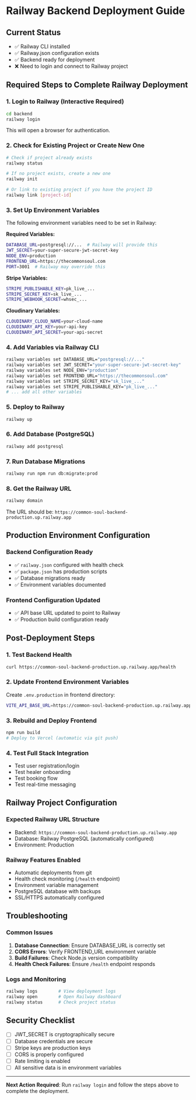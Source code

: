 # Railway Backend Deployment Guide

## Current Status
- ✅ Railway CLI installed
- ✅ Railway.json configuration exists
- ✅ Backend ready for deployment
- ❌ Need to login and connect to Railway project

## Required Steps to Complete Railway Deployment

### 1. Login to Railway (Interactive Required)
```bash
cd backend
railway login
```
This will open a browser for authentication.

### 2. Check for Existing Project or Create New One
```bash
# Check if project already exists
railway status

# If no project exists, create a new one
railway init

# Or link to existing project if you have the project ID
railway link [project-id]
```

### 3. Set Up Environment Variables
The following environment variables need to be set in Railway:

**Required Variables:**
```bash
DATABASE_URL=postgresql://...  # Railway will provide this
JWT_SECRET=your-super-secure-jwt-secret-key
NODE_ENV=production
FRONTEND_URL=https://thecommonsoul.com
PORT=3001  # Railway may override this
```

**Stripe Variables:**
```bash
STRIPE_PUBLISHABLE_KEY=pk_live_...
STRIPE_SECRET_KEY=sk_live_...
STRIPE_WEBHOOK_SECRET=whsec_...
```

**Cloudinary Variables:**
```bash
CLOUDINARY_CLOUD_NAME=your-cloud-name
CLOUDINARY_API_KEY=your-api-key
CLOUDINARY_API_SECRET=your-api-secret
```

### 4. Add Variables via Railway CLI
```bash
railway variables set DATABASE_URL="postgresql://..."
railway variables set JWT_SECRET="your-super-secure-jwt-secret-key"
railway variables set NODE_ENV="production"
railway variables set FRONTEND_URL="https://thecommonsoul.com"
railway variables set STRIPE_SECRET_KEY="sk_live_..."
railway variables set STRIPE_PUBLISHABLE_KEY="pk_live_..."
# ... add all other variables
```

### 5. Deploy to Railway
```bash
railway up
```

### 6. Add Database (PostgreSQL)
```bash
railway add postgresql
```

### 7. Run Database Migrations
```bash
railway run npm run db:migrate:prod
```

### 8. Get the Railway URL
```bash
railway domain
```
The URL should be: `https://common-soul-backend-production.up.railway.app`

## Production Environment Configuration

### Backend Configuration Ready
- ✅ `railway.json` configured with health check
- ✅ `package.json` has production scripts
- ✅ Database migrations ready
- ✅ Environment variables documented

### Frontend Configuration Updated
- ✅ API base URL updated to point to Railway
- ✅ Production build configuration ready

## Post-Deployment Steps

### 1. Test Backend Health
```bash
curl https://common-soul-backend-production.up.railway.app/health
```

### 2. Update Frontend Environment Variables
Create `.env.production` in frontend directory:
```bash
VITE_API_BASE_URL=https://common-soul-backend-production.up.railway.app
```

### 3. Rebuild and Deploy Frontend
```bash
npm run build
# Deploy to Vercel (automatic via git push)
```

### 4. Test Full Stack Integration
- Test user registration/login
- Test healer onboarding
- Test booking flow
- Test real-time messaging

## Railway Project Configuration

### Expected Railway URL Structure
- Backend: `https://common-soul-backend-production.up.railway.app`
- Database: Railway PostgreSQL (automatically configured)
- Environment: Production

### Railway Features Enabled
- Automatic deployments from git
- Health check monitoring (`/health` endpoint)
- Environment variable management
- PostgreSQL database with backups
- SSL/HTTPS automatically configured

## Troubleshooting

### Common Issues
1. **Database Connection**: Ensure DATABASE_URL is correctly set
2. **CORS Errors**: Verify FRONTEND_URL environment variable
3. **Build Failures**: Check Node.js version compatibility
4. **Health Check Failures**: Ensure `/health` endpoint responds

### Logs and Monitoring
```bash
railway logs        # View deployment logs
railway open        # Open Railway dashboard
railway status      # Check project status
```

## Security Checklist
- [ ] JWT_SECRET is cryptographically secure
- [ ] Database credentials are secure
- [ ] Stripe keys are production keys
- [ ] CORS is properly configured
- [ ] Rate limiting is enabled
- [ ] All sensitive data is in environment variables

---

**Next Action Required**: Run `railway login` and follow the steps above to complete the deployment.
